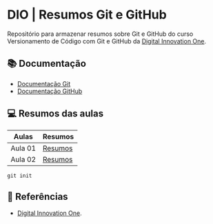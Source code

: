 
# DIO | Resumos Git e GitHub

Repositório para armazenar resumos sobre Git e GitHub do curso Versionamento de Código com Git e GitHub da [Digital Innovation One](https://www.dio.me/).

## 📚 Documentação
 - [Documentação Git](https://git-scm.com/doc)
 - [Documentação GitHub](https://docs.github.com/)

## 💻 Resumos das aulas
| Aulas | Resumos |
|-------|---------|
|Aula 01| [Resumos]()|
|Aula 02| [Resumos]()|

```
git init
```
## 🔎 Referências

- [Digital Innovation One]().

